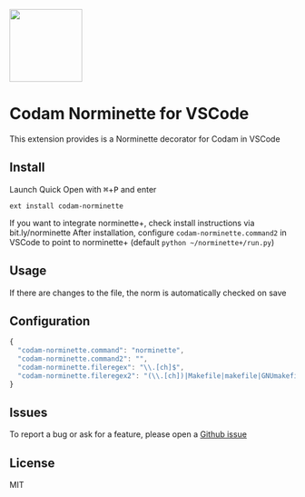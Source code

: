 <img
  src="https://raw.githubusercontent.com/thijsdejong/vscode-codam-norminette/master/codam.png"
  width=128>

# Codam Norminette for VSCode

This extension provides is a Norminette decorator for Codam in VSCode

## Install

Launch Quick Open with <kbd>⌘</kbd>+<kbd>P</kbd> and enter
```
ext install codam-norminette
```

If you want to integrate norminette+, check install instructions via bit.ly/norminette
After installation, configure `codam-norminette.command2` in VSCode to point to norminette+ (default `python ~/norminette+/run.py`)

## Usage

If there are changes to the file, the norm is automatically checked on save


## Configuration

```ts
{
  "codam-norminette.command": "norminette",
  "codam-norminette.command2": "",
  "codam-norminette.fileregex": "\\.[ch]$",
  "codam-norminette.fileregex2": "(\\.[ch])|Makefile|makefile|GNUmakefile$"
}
```

## Issues

To report a bug or ask for a feature, please open a [Github issue](https://github.com/thijsdejong/vscode-codam-norminette/issues)


## License

MIT
